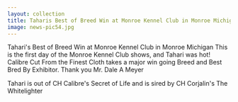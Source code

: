 ```yaml
---
layout: collection
title: Taharis Best of Breed Win at Monroe Kennel Club in Monroe Michigan
image: news-pic54.jpg
---
```

Tahari's Best of Breed Win at Monroe Kennel Club in Monroe Michigan
 This is the first day of the Monroe Kennel Club shows, and Tahari was hot! Calibre Cut From the Finest Cloth takes a major win going Breed and Best Bred By Exhibitor. Thank you Mr. Dale A Meyer
 
 Tahari is out of CH Calibre's Secret of Life and is sired by CH Corjalin's The Whitelighter

